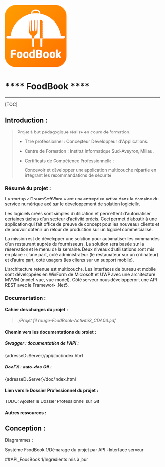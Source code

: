 # 					![logo](.\img\logo.png)

# 			**** FoodBook ****

------

[TOC]



## Introduction : 

> Projet à but pédagogique réalisé en cours de formation.
>
> - Titre professionnel : Concepteur Développeur d'Applications.
>
> - Centre de Formation : Institut Informatique Sud-Aveyron, Millau.
>
>   
>
> - Certificats de Compétence Professionnelle : 
>
>   Concevoir et développer une application multicouche répartie en intégrant les recommandations de sécurité 

### **Résumé du projet :** 

La startup « DreamSoftWare » est une entreprise active dans le domaine du service numérique axé sur le développement de solution logicielle.

Les logiciels créés sont simples d’utilisation et permettent d’automatiser certaines tâches d’un secteur d’activité précis. Ceci permet d’aboutir à une application qui fait office de preuve de concept pour les nouveaux clients et de pouvoir obtenir un retour de production sur un logiciel commercialisé.

La mission est de développer une solution pour automatiser les commandes d’un restaurant auprès de fournisseurs. La solution sera basée sur la réservation et le menu de la semaine. Deux niveaux d’utilisations sont mis en place : d’une part, coté administrateur (le restaurateur sur un ordinateur) et d’autre part, coté usagers (les clients sur un support mobile). 

L’architecture retenue est multicouche. Les interfaces de bureau et mobile sont développées en WinForm de Microsoft et UWP avec une architecture MVVM (model-vue, vue-model). Côté serveur nous développeront une API REST avec le Framework .Net5.

### Documentation :

#### Cahier des charges du projet :

> *./Projet fil rouge-FoodBook-Activité3_CDA03.pdf*

#### Chemin vers les documentations du projet : 

##### Swagger : documentation de l'API :

{adresseDuServer}/api/doc/index.html

##### DocFX : auto-doc C# :

{adresseDuServer}/doc/index.html

#### Lien vers le Dossier Professionnel du projet :

TODO: Ajouter le Dossier Professionnel sur Git

#### Autres ressources :

## Conception : 

Diagrammes : 



Système FoodBook
1/Démarage du projet par API : Interface serveur

##API_FoodBook
1/Ingredients mis à jour


